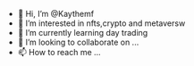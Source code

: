 - 👋 Hi, I’m @Kaythemf
- 👀 I’m interested in nfts,crypto and metaversw
- 🌱 I’m currently learning day trading 
- 💞️ I’m looking to collaborate on ...
- 📫 How to reach me ...

<!---
Kaythemf/Kaythemf is a ✨ special ✨ repository because its `README.md` (this file) appears on your GitHub profile.
You can click the Preview link to take a look at your changes.
--->

